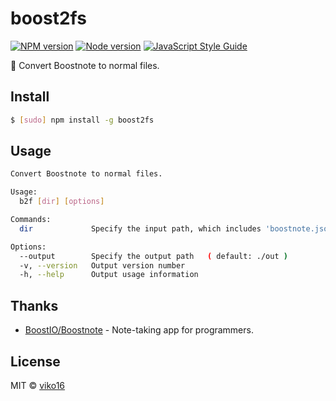 # boost2fs

[![NPM version](https://img.shields.io/npm/v/boost2fs.svg?style=flat)](https://npmjs.org/package/boost2fs)
[![Node version](https://img.shields.io/node/v/boost2fs.svg?style=flat)](https://github.com/viko16/boost2fs)
[![JavaScript Style Guide](https://img.shields.io/badge/code%20style-standard-brightgreen.svg?style=flat)](http://standardjs.com/)

🚀 Convert Boostnote to normal files.


## Install

```bash
$ [sudo] npm install -g boost2fs
```

## Usage

```bash
Convert Boostnote to normal files.

Usage:
  b2f [dir] [options]

Commands:
  dir             Specify the input path, which includes 'boostnote.json' ( default: ./ )

Options:
  --output        Specify the output path   ( default: ./out )
  -v, --version   Output version number
  -h, --help      Output usage information
```


## Thanks
- [BoostIO/Boostnote](https://github.com/BoostIO/Boostnote) - Note-taking app for programmers.

## License
MIT © [viko16](https://github.com/viko16)
